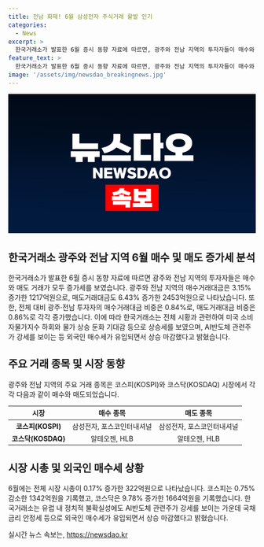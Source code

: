 ```yaml
---
title: 전남 화제! 6월 삼성전자 주식거래 활발 인기
categories:
  - News
excerpt: >
  한국거래소가 발표한 6월 증시 동향 자료에 따르면, 광주와 전남 지역의 투자자들이 매수와 매도 거래에서 지난달보다 증가세를 보였다. 광주와 전남 지역의 매수거래대금은 3.15% 증가한 1217억원으로, 매도거래대금은 6.43% 증가한 2453억원을 기록했다. 또한, 코스피와 코스닥에서의 투자 동향과 관련해 상세한 내용도 포함돼 있으며, 한국거래소의 설명과 연이어 나오는 연락처와 사이트 정보로, 흥미를 끌고 더 많은 정보를 확인하게끔 유도된다.
feature_text: >
  한국거래소가 발표한 6월 증시 동향 자료에 따르면, 광주와 전남 지역의 투자자들이 매수와 매도 거래에서 지난달보다 증가세를 보였다. 광주와 전남 지역의 매수거래대금은 3.15% 증가한 1217억원으로, 매도거래대금은 6.43% 증가한 2453억원을 기록했다. 또한, 코스피와 코스닥에서의 투자 동향과 관련해 상세한 내용도 포함돼 있으며, 한국거래소의 설명과 연이어 나오는 연락처와 사이트 정보로, 흥미를 끌고 더 많은 정보를 확인하게끔 유도된다.
image: '/assets/img/newsdao_breakingnews.jpg'
---
```


<p><img src="/assets/img/newsdao_breakingnews.jpg" alt="ranknews 속보" /></p>

<h2 data-ke-size="size26">한국거래소 광주와 전남 지역 6월 매수 및 매도 증가세 분석</h2>

<p data-ke-size="size16">한국거래소가 발표한 6월 증시 동향 자료에 따르면 광주와 전남 지역의 투자자들은 매수와 매도 거래가 모두 증가세를 보였습니다. 광주와 전남 지역의 매수거래대금은 3.15% 증가한 1217억원으로, 매도거래대금도 6.43% 증가한 2453억원으로 나타났습니다. 또한, 전체 대비 광주·전남 투자자의 매수거래대금 비중은 0.84%로, 매도거래대금 비중은 0.86%로 각각 증가했습니다. 이에 따라 한국거래소는 전체 시황과 관련하여 미국 소비자물가지수 하회와 물가 상승 둔화 기대감 등으로 상승세를 보였으며, AI반도체 관련주가 강세를 보이는 등 외국인 매수세가 유입되면서 상승 마감했다고 밝혔습니다.</p>

<h2 data-ke-size="size26">주요 거래 종목 및 시장 동향</h2>

<p data-ke-size="size16">광주와 전남 지역의 주요 거래 종목은 코스피(KOSPI)와 코스닥(KOSDAQ) 시장에서 각각 다음과 같이 매수와 매도되었습니다.</p>

<table>
    <thead>
        <tr>
            <th><b>시장</b></th>
            <th><b>매수 종목</b></th>
            <th><b>매도 종목</b></th>
        </tr>
    </thead>
    <tbody>
        <tr>
            <td style="text-align: center; height: 17px;"><b>코스피(KOSPI)</b></td>
            <td style="text-align: center; height: 17px;">삼성전자, 포스코인터내셔널</td>
            <td style="text-align: center; height: 17px;">삼성전자, 포스코인터내셔널</td>
        </tr>
        <tr>
            <td style="text-align: center; height: 17px;"><b>코스닥(KOSDAQ)</b></td>
            <td style="text-align: center; height: 17px;">알테오젠, HLB</td>
            <td style="text-align: center; height: 17px;">알테오젠, HLB</td>
        </tr>
    </tbody>
</table>

<h2 data-ke-size="size26">시장 시총 및 외국인 매수세 상황</h2>

<p data-ke-size="size16">6월에는 전체 시장 시총이 0.17% 증가한 322억원으로 나타났습니다. 코스피는 0.75% 감소한 1342억원을 기록했고, 코스닥은 9.78% 증가한 1664억원을 기록했습니다. 한국거래소는 유럽 내 정치적 불확실성에도 AI반도체 관련주가 강세를 보이는 가운데 국채금리 안정세 등으로 외국인 매수세가 유입되면서 상승 마감했다고 밝혔습니다.</p>
실시간 뉴스 속보는, <a href="https://newsdao.kr" rel="dofollow">https://newsdao.kr</a>


